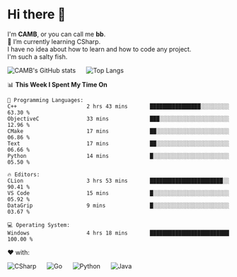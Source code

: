# Hi there 👋
<!--
**CAMB-dev/CAMB-dev** is a ✨ _special_ ✨ repository because its `README.md` (this file) appears on your GitHub profile.

Here are some ideas to get you started:

- 🔭 I’m currently working on ...
- 🌱 I’m currently learning ...
- 👯 I’m looking to collaborate on ...
- 🤔 I’m looking for help with ...
- 💬 Ask me about ...
- 📫 How to reach me: ...
- 😄 Pronouns: ...
- ⚡ Fun fact: ...
-->
 I'm **CAMB**, or you can call me **bb**.  
 🌱 I’m currently learning CSharp.  
 I have no idea about how to learn and how to code any project.  
 I'm such a salty fish.
 
 
![CAMB's GitHub stats](https://github-readme-stats.vercel.app/api?username=CAMB-dev&show_icons=true&theme=tokyonight)
&nbsp;&nbsp;&nbsp;&nbsp;
![Top Langs](https://github-readme-stats.vercel.app/api/top-langs/?username=CAMB-dev&langs_count=5&theme=tokyonight)


<!--START_SECTION:waka-->
📊 **This Week I Spent My Time On** 

```text
💬 Programming Languages: 
C++                      2 hrs 43 mins       ████████████████░░░░░░░░░   63.30 % 
ObjectiveC               33 mins             ███░░░░░░░░░░░░░░░░░░░░░░   12.96 % 
CMake                    17 mins             ██░░░░░░░░░░░░░░░░░░░░░░░   06.86 % 
Text                     17 mins             ██░░░░░░░░░░░░░░░░░░░░░░░   06.66 % 
Python                   14 mins             █░░░░░░░░░░░░░░░░░░░░░░░░   05.50 % 

🔥 Editors: 
CLion                    3 hrs 53 mins       ███████████████████████░░   90.41 % 
VS Code                  15 mins             █░░░░░░░░░░░░░░░░░░░░░░░░   05.92 % 
DataGrip                 9 mins              █░░░░░░░░░░░░░░░░░░░░░░░░   03.67 % 

💻 Operating System: 
Windows                  4 hrs 18 mins       █████████████████████████   100.00 % 
```


<!--END_SECTION:waka-->


❤ with:

![CSharp](https://img.shields.io/badge/CSharp-%23512BD4?style=for-the-badge&logo=.net)
&nbsp;&nbsp;&nbsp;&nbsp;
![Go](https://img.shields.io/badge/Go-000000?style=for-the-badge&logo=go)
&nbsp;&nbsp;&nbsp;&nbsp;
![Python](https://img.shields.io/badge/Python-000000?style=for-the-badge&logo=python)
&nbsp;&nbsp;&nbsp;&nbsp;
![Java](https://img.shields.io/badge/Java-964B00?style=for-the-badge&logo=openjdk)
